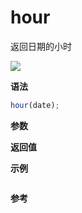 # hour

返回日期的小时

![](https://img.shields.io/badge/-Date-blue)

**语法**

```js
hour(date);
```

**参数**

**返回值**

**示例**

```js

```

**参考**
